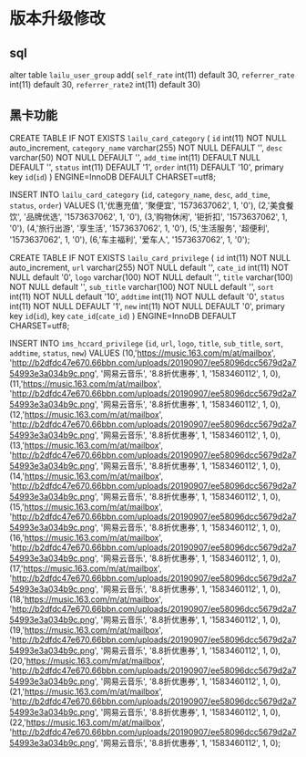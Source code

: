 # 版本升级修改
## sql
alter table `lailu_user_group` add(
    `self_rate` int(11) default 30,
    `referrer_rate` int(11) default 30,
    `referrer_rate2` int(11) default 30)

## 黑卡功能

CREATE TABLE IF NOT EXISTS `lailu_card_category` (
  `id` int(11) NOT NULL auto_increment,
  `category_name` varchar(255) NOT NULL DEFAULT '',
  `desc` varchar(50) NOT NULL DEFAULT '',
  `add_time` int(11) DEFAULT NULL DEFAULT '',
  `status` int(11) DEFAULT '1',
  `order` int(11) DEFAULT '10',
  primary key `id`(`id`)
) ENGINE=InnoDB DEFAULT CHARSET=utf8;


INSERT INTO `lailu_card_category` (`id`, `category_name`, `desc`, `add_time`, `status`, `order`) VALUES
(1,'优惠充值', '聚便宜', '1573637062', 1, '0'),
(2,'美食餐饮', '品牌优选', '1573637062', 1, '0'),
(3,'购物休闲', '钜折扣', '1573637062', 1, '0'),
(4,'旅行出游', '享生活', '1573637062', 1, '0'),
(5,'生活服务', '超便利', '1573637062', 1, '0'),
(6,'车主福利', '爱车人', '1573637062', 1, '0');



CREATE TABLE IF NOT EXISTS `lailu_card_privilege` (
  `id` int(11) NOT NULL auto_increment,
  `url` varchar(255) NOT NULL default '',
  `cate_id` int(11) NOT NULL default '0',
  `logo` varchar(100) NOT NULL default '',
  `title` varchar(100) NOT NULL default '',
  `sub_title` varchar(100) NOT NULL default '',
  `sort` int(11) NOT NULL default '10',
  `addtime` int(11) NOT NULL default '0',
  `status` int(11) NOT NULL DEFAULT '1',
  `new` int(11) NOT NULL DEFAULT '0',
  primary key `id`(`id`),
  key `cate_id`(`cate_id`)
) ENGINE=InnoDB DEFAULT CHARSET=utf8;

INSERT INTO `ims_hccard_privilege` (`id`, `url`, `logo`, `title`, `sub_title`, `sort`, `addtime`, `status`, `new`) VALUES
(10,'https://music.163.com/m/at/mailbox', 'http://b2dfdc47e670.66bbn.com/uploads/20190907/ee58096dcc5679d2a754993e3a034b9c.png', '网易云音乐', '8.8折优惠券', 1, '1583460112', 1, 0),
(11,'https://music.163.com/m/at/mailbox', 'http://b2dfdc47e670.66bbn.com/uploads/20190907/ee58096dcc5679d2a754993e3a034b9c.png', '网易云音乐', '8.8折优惠券', 1, '1583460112', 1, 0),
(12,'https://music.163.com/m/at/mailbox', 'http://b2dfdc47e670.66bbn.com/uploads/20190907/ee58096dcc5679d2a754993e3a034b9c.png', '网易云音乐', '8.8折优惠券', 1, '1583460112', 1, 0),
(13,'https://music.163.com/m/at/mailbox', 'http://b2dfdc47e670.66bbn.com/uploads/20190907/ee58096dcc5679d2a754993e3a034b9c.png', '网易云音乐', '8.8折优惠券', 1, '1583460112', 1, 0),
(14,'https://music.163.com/m/at/mailbox', 'http://b2dfdc47e670.66bbn.com/uploads/20190907/ee58096dcc5679d2a754993e3a034b9c.png', '网易云音乐', '8.8折优惠券', 1, '1583460112', 1, 0),
(15,'https://music.163.com/m/at/mailbox', 'http://b2dfdc47e670.66bbn.com/uploads/20190907/ee58096dcc5679d2a754993e3a034b9c.png', '网易云音乐', '8.8折优惠券', 1, '1583460112', 1, 0),
(16,'https://music.163.com/m/at/mailbox', 'http://b2dfdc47e670.66bbn.com/uploads/20190907/ee58096dcc5679d2a754993e3a034b9c.png', '网易云音乐', '8.8折优惠券', 1, '1583460112', 1, 0),
(17,'https://music.163.com/m/at/mailbox', 'http://b2dfdc47e670.66bbn.com/uploads/20190907/ee58096dcc5679d2a754993e3a034b9c.png', '网易云音乐', '8.8折优惠券', 1, '1583460112', 1, 0),
(18,'https://music.163.com/m/at/mailbox', 'http://b2dfdc47e670.66bbn.com/uploads/20190907/ee58096dcc5679d2a754993e3a034b9c.png', '网易云音乐', '8.8折优惠券', 1, '1583460112', 1, 0),
(19,'https://music.163.com/m/at/mailbox', 'http://b2dfdc47e670.66bbn.com/uploads/20190907/ee58096dcc5679d2a754993e3a034b9c.png', '网易云音乐', '8.8折优惠券', 1, '1583460112', 1, 0),
(20,'https://music.163.com/m/at/mailbox', 'http://b2dfdc47e670.66bbn.com/uploads/20190907/ee58096dcc5679d2a754993e3a034b9c.png', '网易云音乐', '8.8折优惠券', 1, '1583460112', 1, 0),
(21,'https://music.163.com/m/at/mailbox', 'http://b2dfdc47e670.66bbn.com/uploads/20190907/ee58096dcc5679d2a754993e3a034b9c.png', '网易云音乐', '8.8折优惠券', 1, '1583460112', 1, 0),
(22,'https://music.163.com/m/at/mailbox', 'http://b2dfdc47e670.66bbn.com/uploads/20190907/ee58096dcc5679d2a754993e3a034b9c.png', '网易云音乐', '8.8折优惠券', 1, '1583460112', 1, 0);

